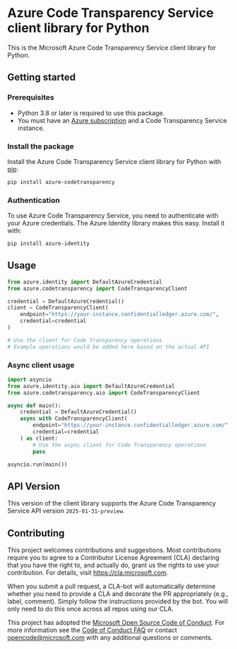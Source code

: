 # Azure Code Transparency Service client library for Python

This is the Microsoft Azure Code Transparency Service client library for Python.

## Getting started

### Prerequisites

- Python 3.8 or later is required to use this package.
- You must have an [Azure subscription][azure_subscription] and a Code Transparency Service instance.

### Install the package

Install the Azure Code Transparency Service client library for Python with [pip][pip]:

```bash
pip install azure-codetransparency
```

### Authentication

To use Azure Code Transparency Service, you need to authenticate with your Azure credentials. The Azure Identity library makes this easy. Install it with:

```bash
pip install azure-identity
```

## Usage

```python
from azure.identity import DefaultAzureCredential
from azure.codetransparency import CodeTransparencyClient

credential = DefaultAzureCredential()
client = CodeTransparencyClient(
    endpoint="https://your-instance.confidentialledger.azure.com/",
    credential=credential
)

# Use the client for Code Transparency operations
# Example operations would be added here based on the actual API
```

### Async client usage

```python
import asyncio
from azure.identity.aio import DefaultAzureCredential
from azure.codetransparency.aio import CodeTransparencyClient

async def main():
    credential = DefaultAzureCredential()
    async with CodeTransparencyClient(
        endpoint="https://your-instance.confidentialledger.azure.com/",
        credential=credential
    ) as client:
        # Use the async client for Code Transparency operations
        pass

asyncio.run(main())
```

## API Version

This version of the client library supports the Azure Code Transparency Service API version `2025-01-31-preview`.

## Contributing

This project welcomes contributions and suggestions. Most contributions require you to agree to a Contributor License Agreement (CLA) declaring that you have the right to, and actually do, grant us the rights to use your contribution. For details, visit https://cla.microsoft.com.

When you submit a pull request, a CLA-bot will automatically determine whether you need to provide a CLA and decorate the PR appropriately (e.g., label, comment). Simply follow the instructions provided by the bot. You will only need to do this once across all repos using our CLA.

This project has adopted the [Microsoft Open Source Code of Conduct](https://opensource.microsoft.com/codeofconduct/). For more information see the [Code of Conduct FAQ](https://opensource.microsoft.com/codeofconduct/faq/) or contact [opencode@microsoft.com](mailto:opencode@microsoft.com) with any additional questions or comments.

[azure_subscription]: https://azure.microsoft.com/free/
[pip]: https://pypi.org/project/pip/